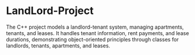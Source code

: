 # LandLord-Project
The C++ project models a landlord-tenant system, managing apartments, tenants, and leases. It handles tenant information, rent payments, and lease durations, demonstrating object-oriented principles through classes for landlords, tenants, apartments, and leases.
